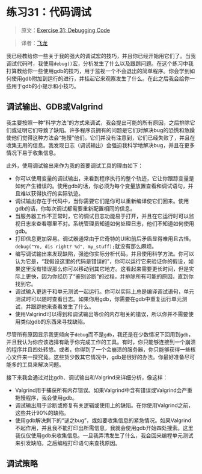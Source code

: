 # 练习31：代码调试

> 原文：[Exercise 31: Debugging Code](http://c.learncodethehardway.org/book/ex31.html)

> 译者：[飞龙](https://github.com/wizardforcel)

我已经教给你一些关于我的强大的调试宏的技巧，并且你已经开始用它们了。当我调试代码时，我使用`debug()`宏，分析发生了什么以及跟踪问题。在这个练习中我打算教给你一些使用gdb的技巧，用于监视一个不会退出的简单程序。你会学到如何使用gdb附加到运行的进行，并挂起它来观察发生了什么。在此之后我会给你一些用于gdb的小提示和小技巧。

## 调试输出、GDB或Valgrind

我主要按照一种“科学方法”的方式来调试，我会提出可能的所有原因，之后排除它们或证明它们导致了缺陷。许多程序员拥有的问题是它们对解决bug的恐慌和急躁使他们觉得这种方法会“拖慢”他们。它们并没有注意到，它们已经失败了，并且在收集无用的信息。我发现日志（调试输出）会强迫我科学地解决bug，并且在更多情况下易于收集信息。

此外，使用调试输出来作为我的首要调试工具的理由如下：

+ 你可以使用变量的调试输出，来看到程序执行的整个轨迹，它让你跟踪变量是如何产生错误的。使用gdb的话，你必须为每个变量放置查看和调试语句，并且难以获得执行的实际轨迹。
+ 调试输出存在于代码中，当你需要它们是你可以重新编译使它们回来。使用gdb的话，你每次调试都需要重新配置相同的信息。
+ 当服务器工作不正常时，它的调试日志功能易于打开，并且在它运行时可以监视日志来查看哪里不对。系统管理员知道如何处理日志，他们不知道如何使用gdb。
+ 打印信息更加容易。调试器通常由于它奇特的UI和前后矛盾显得难用且古怪。`debug("Yo, dis right? %d", my_stuff);`就没有那么麻烦。
+ 编写调试输出来发现缺陷，强迫你实际分析代码，并且使用科学方法。你可以认为它是，“我假设这里的代码是错误的”，你可以运行它来验证你的假设，如果这里没有错误那么你可以移动到其它地方。这看起来需要更长时间，但是实际上更快，因为你经历了“鉴别诊断”的过程，并排除所有可能的原因，直到你找到它。
+ 调试输入更适于和单元测试一起运行。你可以实际上总是编译调试语句，单元测试时可以随时查看日志。如果你用gdb，你需要在gdb中重复运行单元测试，并跟踪他来查看发生了什么。
+ 使用Valgrind可以得到和调试输出等价的内存相关的错误，所以你并不需要使用类似gdb的东西来寻找缺陷。

尽管所有原因显示我更倾向于`debug`而不是`gdb`，我还是在少数情况下回用到`gdb`，并且我认为你应该选择有助于你完成工作的工具。有时，你只能够连接到一个崩溃的程序并且四处转悠。或者，你得到了一个会崩溃的服务器，你只能够获得一些核心文件来一探究竟。这些货少数其它情况中，gdb是很好的办法。你最好准备尽可能多的工具来解决问题。

接下来我会通过对比gdb、调试输出和Valgrind来详细分析，像这样：

+ Valgrind用于捕获所有内存错误。如果Valgrind中含有错误或Valgrind会严重拖慢程序，我会使用gdb。
+ 调试输出用于诊断或修复有关逻辑或使用上的缺陷。在你使用Valgrind之前，这些共计90%的缺陷。
+ 使用gdb解决剩下的“谜之bug”，或如要收集信息的紧急情况。如果Valgrind不起作用，并且我不能打印出所需信息，我就会使用gdb开始四处搜索。这里我仅仅使用gdb来收集信息。一旦我弄清发生了什么，我会回来编程单元测试来引发缺陷，之后编程打印语句来查找原因。

## 调试策略

